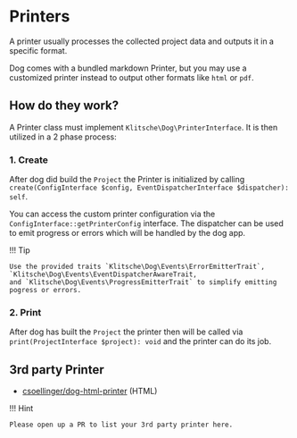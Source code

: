 # Printers

A printer usually processes the collected project data and outputs it in a specific format.

Dog comes with a bundled markdown Printer, but you may use a customized printer instead to output other formats
like `html` or `pdf`.

## How do they work?

A Printer class must implement `Klitsche\Dog\PrinterInterface`. It is then utilized in a 2 phase process:

### 1. Create

After dog did build the `Project` the Printer is initialized by
calling `create(ConfigInterface $config, EventDispatcherInterface $dispatcher): self`.

You can access the custom printer configuration via the `ConfigInterface::getPrinterConfig` interface.
The dispatcher can be used to emit progress or errors which will be handled by the dog app.

!!! Tip

    Use the provided traits `Klitsche\Dog\Events\ErrorEmitterTrait`, `Klitsche\Dog\Events\EventDispatcherAwareTrait, 
    and `Klitsche\Dog\Events\ProgressEmitterTrait` to simplify emitting pogress or errors.

### 2. Print

After dog has built the `Project` the printer then will be called via `print(ProjectInterface $project): void`
and the printer can do its job.

## 3rd party Printer

- [csoellinger/dog-html-printer](https://github.com/CSoellinger/dog-html-printer) (HTML)

!!! Hint

    Please open up a PR to list your 3rd party printer here.

